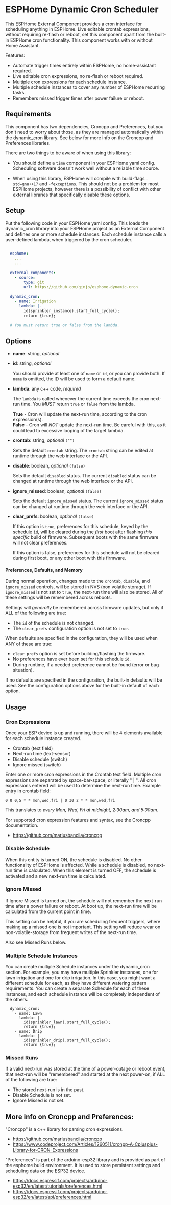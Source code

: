 # ESPHome Dynamic Cron Scheduler

  This ESPHome External Component provides a cron interface for scheduling anything in ESPHome.
  Live editable crontab expressions, without requiring re-flash or reboot, set this component
  apart from the built-in ESPHome cron functionality. This component works with or without
  Home Assistant.
  
  Features:
  
  * Automate trigger times entirely within ESPHome, no home-assistant required.
  * Live editable cron expressions, no re-flash or reboot required.
  * Multiple cron expressions for each schedule instance.
  * Multiple schedule instances to cover any number of ESPHome recurring tasks.
  * Remembers missed trigger times after power failure or reboot.


## Requirements

  This component has two dependencies, Croncpp and Preferences, but you don't need to worry about those,
  as they are managed automatically within the dynamic\_cron library.
  See below for more info on the Croncpp and Preferences libraries.
  
  There are two things to be aware of when using this library:
  
  * You should define a ```time``` component in your ESPHome yaml config.
    Scheduling software doesn't work well without a reliable time source.
    
  * When using this library, ESPHome will compile with build-flags ```-std=gnu++17``` and
    ```-fexceptions```. This should not be a problem for most ESPHome projects, however
    there is a possibility of conflict with other external libraries that specifically
    disable these options.


## Setup

  Put the following code in your ESPHome yaml config.
  This loads the dynamic_cron library into your ESPHome project as an External Component
  and defines one or more schedule instances. Each schedule instance calls a user-defined
  lambda, when triggered by the cron scheduler.
  
  ```yaml
    
    esphome:
      ...
      ...
    
    external_components:
      - source:
          type: git
          url: https://github.com/ginjo/esphome-dynamic-cron
    
    dynamic_cron:
      - name: Irrigation
        lambda: |-
          id(sprinkler_instance).start_full_cycle();
          return {true};
    
    # You must return true or false from the lambda.
  ```
  

## Options

  * **name**: string, *optional*
  * **id**:   string, *optional*

    You should provide at least one of `name` or `id`, or you can provide both.
    If `name` is omitted, the ID will be used to form a default name.

  * **lambda**: any c++ code, *required*

    The `lambda` is called whenever the current time exceeds the cron next-run time.
    You *MUST* return `true` or `false` from the lambda.
  
    **True**  - Cron will update the next-run time, according to the cron expression(s). <br>
    **False** - Cron will *NOT* update the next-run time. Be careful with this, as it could
                lead to excessive looping of the target lambda.
              
  * **crontab**: string, *optional* `("")`
    
    Sets the default `crontab` string. The `crontab` string can be edited at runtime through
    the web interface or the API.
    
  * **disable**: boolean, *optional* `(false)`
  
    Sets the default `disabled` status. The current `disabled` status can be
    changed at runtime through the web interface or the API.
    
  * **ignore_missed**: boolean, *optional* `(false)`
  
    Sets the default `ignore_missed` status. The current `ignore_missed` status
    can be changed at runtime through the web interface or the API.
    
  * **clear_prefs**: boolean, *optional* `(false)`
  
    If this option is `true`, preferences for this schedule, keyed by the schedule `id`,
    will be cleared during the *first* boot after flashing *this specific* build of firmware.
    Subsequent boots with the same firmware will not clear preferences.
    
    If this option is false, preferences for this schedule will not be cleared during first boot,
    or any other boot with this firmware.
    
#### Preferences, Defaults, and Memory
  
  During normal operation, changes made to the `crontab`, `disable`, and `ignore_missed`
  controls, will be stored in NVS (non volatile storage). If `ignore_missed` is not
  set to `true`, the next-run time will also be stored. All of these settings will be remembered
  across reboots.
  
  Settings will *generally* be remembered across firmware updates, but only if ALL of the following are true:
  * The `id` of the schedule is not changed.
  * The `clear_prefs` configuration option is not set to `true`.
  
  When defaults are specified in the configuration, they will be used when ANY of these are true:
  * `clear_prefs` option is set before building/flashing the firmware.
  * No preferences have ever been set for this schedule `id`.
  * During runtime, if a needed preference cannot be found (error or bug situation).
  
  If no defaults are specified in the configuration, the built-in defaults will be used.
  See the configuration options above for the built-in default of each option.
  

## Usage

  ### Cron Expressions
    
  Once your ESP device is up and running, there will be 4 elements available for each
  schedule instance created.
  
  * Crontab (text field)
  * Next-run time (text-sensor)
  * Disable schedule (switch)
  * Ignore missed (switch)
  
  Enter one or more cron expressions in the Crontab text field.
  Multiple cron expressions are separated by space-bar-space, or literally " | ".
  All cron expressions entered will be used to determine the next-run time.
  Example entry in crontab field:
  
    0 0 0,5 * * mon,wed,fri | 0 30 2 * * mon,wed,fri
    
  This translates to *every Mon, Wed, Fri at midnight, 2:30am, and 5:00am*.

  For supported cron expression features and syntax, see the Croncpp documentation.
  * https://github.com/mariusbancila/croncpp
    
  ### Disable Schedule
  
  When this entity is turned ON, the schedule is disabled. No other functionality of ESPHome is affected.
  While a schedule is disabled, no next-run time is calculated.
  When this element is turned OFF, the schedule is activated and a new next-run time is calculated.
  
  ### Ignore Missed
  
  If Ignore Missed is turned on, the schedule will not remember the next-run time after a power failure
  or reboot. At boot up, the next-run time will be calculated from the current point in time.
  
  This setting can be helpful, if you are scheduling frequent triggers, where making up a missed one is not important.
  This setting will reduce wear on non-volatile-storage from frequent writes of the next-run time.
  
  Also see Missed Runs below.
  
  ### Multiple Schedule Instances
  
  You can create multiple Schedule instances under the dynamic\_cron section.
  For example, you may have multiple Sprinkler instances, one for lawn irrigation and one for drip irrigation.
  In this case, you might want a different schedule for each, as they have different watering pattern requirements.
  You can create a separate Schedule for each of these instances, and each schedule instance will be completely
  independent of the others.
  
  ```
    dynamic_cron:
      - name: Lawn
        lambda: |-
          id(sprinkler_lawn).start_full_cycle();
          return {true};
      - name: Drip
        lambda: |-
          id(sprinkler_drip).start_full_cycle();
          return {true};
  ```
    
  ### Missed Runs
  
  If a valid next-run was stored at the time of a power-outage or reboot event,
  that next-run will be "remembered" and started at the next power-on, if ALL of the following are true:
  
  * The stored next-run is in the past.
  * Disable Schedule is not set.
  * Ignore Missed is not set.


## More info on Croncpp and Preferences:

  "Croncpp" is a c++ library for parsing cron expressions.

  * https://github.com/mariusbancila/croncpp
  * https://www.codeproject.com/Articles/1260511/cronpp-A-Cplusplus-Library-for-CRON-Expressions

  "Preferences" is part of the arduino-esp32 library
  and is provided as part of the esphome build environment.
  It is used to store persistent settings and scheduling data on the ESP32 device.

  * https://docs.espressif.com/projects/arduino-esp32/en/latest/tutorials/preferences.html
  * https://docs.espressif.com/projects/arduino-esp32/en/latest/api/preferences.html

